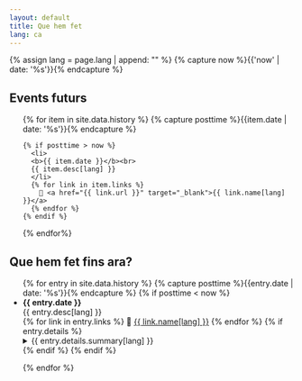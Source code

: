 ```yaml
---
layout: default
title: Que hem fet
lang: ca
---
```


{% assign lang = page.lang | append: "" %}
{% capture now %}{{'now' | date: '%s'}}{% endcapture %}

## Events futurs

<ul class="future-timeline">
  {% for item in site.data.history %}
    {% capture posttime %}{{item.date | date: '%s'}}{% endcapture %}

    {% if posttime > now %}
      <li>
      <b>{{ item.date }}</b><br>
      {{ item.desc[lang] }}
      </li>
      {% for link in item.links %}
        🔗 <a href="{{ link.url }}" target="_blank">{{ link.name[lang] }}</a>
      {% endfor %}
    {% endif %}
  {% endfor%}
</ul>

## Que hem fet fins ara?

<ul class="timeline">
{% for entry in site.data.history %}
  {% capture posttime %}{{entry.date | date: '%s'}}{% endcapture %}
  {% if posttime < now %}
    <li>
    <b>{{ entry.date }}</b><br>
    {{ entry.desc[lang] }}
    </li>
    {% for link in entry.links %}
      🔗 <a href="{{ link.url }}" target="_blank">{{ link.name[lang] }}</a>
    {% endfor %}
    {% if entry.details %}  
      <details>
        <summary>{{ entry.details.summary[lang] }}</summary>
        <ul>
        {% for item in entry.details.items %}
          <li>
            <b>{{ item.date}}</b>: {{ item.desc[lang] }}<br/>
            {% for link in item.links %}
              🔗 <a href="{{ link.url }}" target="_blank">{{ link.name[lang] }}</a>
            {% endfor %}
          </li>
        {% endfor %}
        </ul>
      </details>
    {% endif %}
  {% endif %}


{% endfor %}
</ul>